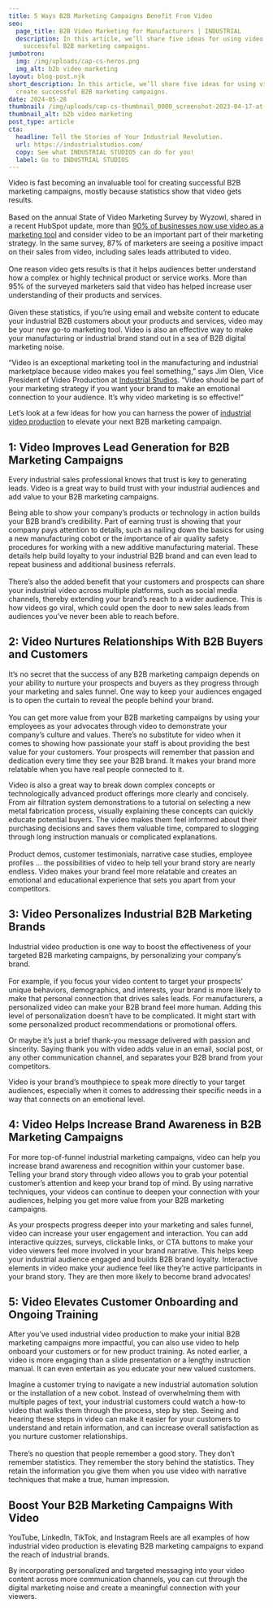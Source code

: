 ```yaml
---
title: 5 Ways B2B Marketing Campaigns Benefit From Video
seo:
  page_title: B2B Video Marketing for Manufacturers | INDUSTRIAL
  description: In this article, we’ll share five ideas for using video to create
    successful B2B marketing campaigns.
jumbotron:
  img: /img/uploads/cap-cs-heros.png
  img_alt: b2b video marketing
layout: blog-post.njk
short_description: In this article, we’ll share five ideas for using video to
  create successful B2B marketing campaigns.
date: 2024-05-28
thumbnail: /img/uploads/cap-cs-thumbnail_0000_screenshot-2023-04-17-at-12.58.11-pm-2.jpg
thumbnail_alt: b2b video marketing
post_type: article
cta:
  headline: Tell the Stories of Your Industrial Revolution.
  url: https://industrialstudios.com/
  copy: See what INDUSTRIAL STUDIOS can do for you!
  label: Go to INDUSTRIAL STUDIOS
---
```

Video is fast becoming an invaluable tool for creating successful B2B marketing campaigns, mostly because statistics show that video gets results.\
\
Based on the annual State of Video Marketing Survey by Wyzowl, shared in a recent HubSpot update, more than [90% of businesses now use video as a marketing tool](https://blog.hubspot.com/marketing/state-of-video-marketing-new-data) and consider video to be an important part of their marketing strategy. In the same survey, 87% of marketers are seeing a positive impact on their sales from video, including sales leads attributed to video.\
\
One reason video gets results is that it helps audiences better understand how a complex or highly technical product or service works. More than 95% of the surveyed marketers said that video has helped increase user understanding of their products and services.\
\
Given these statistics, if you’re using email and website content to educate your industrial B2B customers about your products and services, video may be your new go-to marketing tool. Video is also an effective way to make your manufacturing or industrial brand stand out in a sea of B2B digital marketing noise.



“Video is an exceptional marketing tool in the manufacturing and industrial marketplace because video makes you feel something,” says Jim Olen, Vice President of Video Production at [Industrial Studios](https://industrialstudios.com/). “Video should be part of your marketing strategy if you want your brand to make an emotional connection to your audience. It’s why video marketing is so effective!”

Let’s look at a few ideas for how you can harness the power of [industrial video production](https://industrialstudios.com/) to elevate your next B2B marketing campaign.

## 1: Video Improves Lead Generation for B2B Marketing Campaigns

Every industrial sales professional knows that trust is key to generating leads. Video is a great way to build trust with your industrial audiences and add value to your B2B marketing campaigns.



Being able to show your company’s products or technology in action builds your B2B brand’s credibility. Part of earning trust is showing that your company pays attention to details, such as nailing down the basics for using a new manufacturing cobot or the importance of air quality safety procedures for working with a new additive manufacturing material. These details help build loyalty to your industrial B2B brand and can even lead to repeat business and additional business referrals.\
\
There’s also the added benefit that your customers and prospects can share your industrial video across multiple platforms, such as social media channels, thereby extending your brand’s reach to a wider audience. This is how videos go viral, which could open the door to new sales leads from audiences you’ve never been able to reach before.

## 2: Video Nurtures Relationships With B2B Buyers and Customers

It’s no secret that the success of any B2B marketing campaign depends on your ability to nurture your prospects and buyers as they progress through your marketing and sales funnel. One way to keep your audiences engaged is to open the curtain to reveal the people behind your brand.\
\
You can get more value from your B2B marketing campaigns by using your employees as your advocates through video to demonstrate your company’s culture and values. There’s no substitute for video when it comes to showing how passionate your staff is about providing the best value for your customers. Your prospects will remember that passion and dedication every time they see your B2B brand. It makes your brand more relatable when you have real people connected to it.



Video is also a great way to break down complex concepts or technologically advanced product offerings more clearly and concisely. From air filtration system demonstrations to a tutorial on selecting a new metal fabrication process, visually explaining these concepts can quickly educate potential buyers. The video makes them feel informed about their purchasing decisions and saves them valuable time, compared to slogging through long instruction manuals or complicated explanations.\
\
Product demos, customer testimonials, narrative case studies, employee profiles … the possibilities of video to help tell your brand story are nearly endless. Video makes your brand feel more relatable and creates an emotional and educational experience that sets you apart from your competitors.

## 3: Video Personalizes Industrial B2B Marketing Brands

Industrial video production is one way to boost the effectiveness of your targeted B2B marketing campaigns, by personalizing your company’s brand.\
\
For example, if you focus your video content to target your prospects’ unique behaviors, demographics, and interests, your brand is more likely to make that personal connection that drives sales leads. For manufacturers, a personalized video can make your B2B brand feel more human. Adding this level of personalization doesn’t have to be complicated. It might start with some personalized product recommendations or promotional offers.



Or maybe it’s just a brief thank-you message delivered with passion and sincerity. Saying thank you with video adds value in an email, social post, or any other communication channel, and separates your B2B brand from your competitors.

Video is your brand’s mouthpiece to speak more directly to your target audiences, especially when it comes to addressing their specific needs in a way that connects on an emotional level.

## 4: Video Helps Increase Brand Awareness in B2B Marketing Campaigns

For more top-of-funnel industrial marketing campaigns, video can help you increase brand awareness and recognition within your customer base. Telling your brand story through video allows you to grab your potential customer’s attention and keep your brand top of mind. By using narrative techniques, your videos can continue to deepen your connection with your audiences, helping you get more value from your B2B marketing campaigns.

As your prospects progress deeper into your marketing and sales funnel, video can increase your user engagement and interaction. You can add interactive quizzes, surveys, clickable links, or CTA buttons to make your video viewers feel more involved in your brand narrative. This helps keep your industrial audience engaged and builds B2B brand loyalty. Interactive elements in video make your audience feel like they’re active participants in your brand story. They are then more likely to become brand advocates!

## 5: Video Elevates Customer Onboarding and Ongoing Training

After you’ve used industrial video production to make your initial B2B marketing campaigns more impactful, you can also use video to help onboard your customers or for new product training. As noted earlier, a video is more engaging than a slide presentation or a lengthy instruction manual. It can even entertain as you educate your new valued customers.



Imagine a customer trying to navigate a new industrial automation solution or the installation of a new cobot. Instead of overwhelming them with multiple pages of text, your industrial customers could watch a how-to video that walks them through the process, step by step. Seeing and hearing these steps in video can make it easier for your customers to understand and retain information, and can increase overall satisfaction as you nurture customer relationships.\
\
There’s no question that people remember a good story. They don’t remember statistics. They remember the story behind the statistics. They retain the information you give them when you use video with narrative techniques that make a true, human impression.

## Boost Your B2B Marketing Campaigns With Video

YouTube, LinkedIn, TikTok, and Instagram Reels are all examples of how industrial video production is elevating B2B marketing campaigns to expand the reach of industrial brands.



By incorporating personalized and targeted messaging into your video content across more communication channels, you can cut through the digital marketing noise and create a meaningful connection with your viewers.